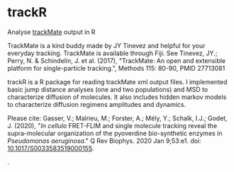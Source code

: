 # trackR
Analyse [trackMate](https://imagej.net/TrackMate) output in R

TrackMate is a kind buddy made by JY Tinevez and helpful for your everyday tracking. TrackMate is available through Fiji. See
Tinevez, JY.; Perry, N. & Schindelin, J. et al. (2017), "TrackMate: An open and extensible platform for single-particle tracking.", Methods 115: 80-90, PMID 27713081

trackR is a R package for reading trackMate xml output files. I implemented basic jump distance analyses (one and two populations) and MSD to characterize diffusion of molecules. It also includes hidden markov models to characterize diffusion regimens amplitudes and dynamics.

Please cite:
Gasser, V.; Malrieu, M.; Forster, A.; Mély, Y.; Schalk, I.J.; Godet, J. (2020), "*In cellulo* FRET-FLIM and single molecule tracking reveal the supra-molecular organization of the pyoverdine bio-synthetic enzymes in *Pseudomonas aeruginosa*."
Q Rev Biophys. 2020 Jan 9;53:e1. doi: [10.1017/S0033583519000155](https://www.cambridge.org/core/journals/quarterly-reviews-of-biophysics/article/in-cellulo-fretflim-and-single-molecule-tracking-reveal-the-supramolecular-organization-of-the-pyoverdine-biosynthetic-enzymes-in-pseudomonas-aeruginosa/0291CA7F55F7443FD15E4C5D53E7D485).


.
